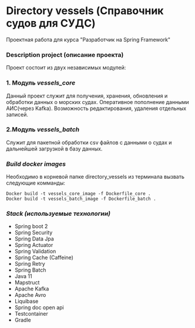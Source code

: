 # Directory vessels (Справочник судов для СУДС)

Проектная работа для курса "Разработчик на Spring Framework"

### Description project (описание проекта)
Проект состоит из двух независимых модулей:
### 1. Модуль ***vessels_core***
Данный проект служит для получения, хранения, обновления и обработки данных о морских судах.
Оперативное пополнение данными АИС(через Kafka).
Возможность редактирования, удаления отдельных записей.

### 2.Модуль ***vessels_batch***
Служит для пакетной обработки csv файлов с данными о судах и дальнейшей загрузкой в базу данных.

### ***Build docker images***
Необходимо в корневой папке directory_vessels из терминала вызвать следующие комманды:
```
Docker build -t vessels_core_image -f Dockerfile_core .
Docker build -t vessels_batch_image -f Dockerfile_batch .
```

### ***Stack (используемые технологии)***
- Spring boot 2
- Spring Security
- Spring Data Jpa
- Spring Actuator
- Spring Validation
- Spring Cache (Caffeine)
- Spring Retry
- Spring Batch
- Java 11
- Mapstruct
- Apache Kafka
- Apache Avro
- Liquibase
- Spring doc open api
- Testcontainer
- Gradle
    
    


